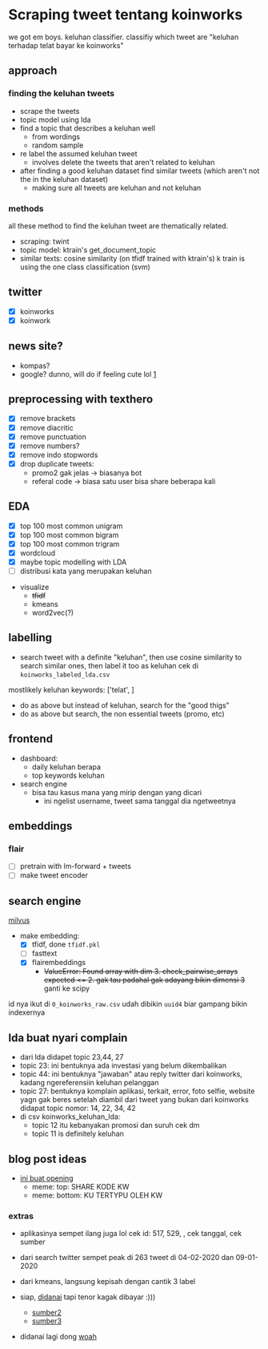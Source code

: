 # Scraping tweet tentang koinworks
we got em boys. keluhan classifier. classifiy which tweet are "keluhan terhadap telat bayar ke koinworks"

## approach
### finding the keluhan tweets
- scrape the tweets
- topic model using lda
- find a topic that describes a keluhan well
	- from wordings
	- random sample
- re label the assumed keluhan tweet
	- involves delete the tweets that aren't related to keluhan
- after finding a good keluhan dataset find similar tweets (which aren't not the in the keluhan dataset)
	- making sure all tweets are keluhan and not keluhan

### methods
all these method to find the keluhan tweet are thematically related.
- scraping: twint
- topic model: ktrain's get_document_topic
- similar texts: cosine similarity (on tfidf trained with ktrain's)
	k train is using the one class classification (svm)

## twitter
- [x] koinworks
- [x] koinwork

## news site?
- kompas?
- google?
dunno, will do if feeling cute lol
[1](https://swa.co.id/swa/trends/koinworks-catat-pertumbuhan-30-pasca-pelonggaran-psbb)

## preprocessing with texthero
- [x] remove brackets
- [x] remove diacritic
- [x] remove punctuation
- [x] remove numbers?
- [x] remove indo stopwords
- [x] drop duplicate tweets:
	- promo2 gak jelas -> biasanya bot
	- referal code -> biasa satu user bisa share beberapa kali

## EDA
- [x] top 100 most common unigram
- [x] top 100 most common bigram
- [x] top 100 most common trigram
- [x] wordcloud
- [x] maybe topic modelling with LDA
- [ ] distribusi kata yang merupakan keluhan
- visualize
	- ~~tfidf~~
	- kmeans
	- word2vec(?)

## labelling
- search tweet with a definite "keluhan", then use cosine similarity to search similar ones, then label it too as keluhan
cek di `koinworks_labeled_lda.csv`

mostlikely keluhan keywords:
['telat', ]

- do as above but instead of keluhan, search for the "good thigs"
- do as above but search, the non essential tweets (promo, etc)

## frontend
- dashboard:
	- daily keluhan berapa
	- top keywords keluhan
- search engine
	- bisa tau kasus mana yang mirip dengan yang dicari
		- ini ngelist username, tweet sama tanggal dia ngetweetnya
## embeddings
### flair
- [ ] pretrain with lm-forward + tweets
- [ ] make tweet encoder

## search engine
[milvus](https://milvus.io/)
- make embedding:
	- [x] tfidf, done `tfidf.pkl`
	- [ ] fasttext
	- [x] flairembeddings
		- ~~ValueError: Found array with dim 3. check_pairwise_arrays expected <= 2. gak tau padahal gak adayang bikin dimensi 3~~ ganti ke scipy

id nya ikut di `0_koinworks_raw.csv` udah dibikin `uuid4` biar gampang bikin indexernya

## lda buat nyari complain
- dari lda didapet topic 23,44, 27
- topic 23:
	ini bentuknya ada investasi yang belum dikembalikan
- topic 44:
	ini bentuknya "jawaban" atau reply twitter dari koinworks, kadang ngereferensiin keluhan pelanggan
- topic 27:
	bentuknya komplain aplikasi, terkait, error, foto selfie, website yagn gak beres
setelah diambil dari tweet yang bukan dari koinworks didapat topic nomor: 14, 22, 34, 42
- di csv koinworks_keluhan_lda:
	- topic 12 itu kebanyakan promosi dan suruh cek dm
	- topic 11 is definitely keluhan

## blog post ideas
- [ini buat opening](https://twitter.com/pakelagu/status/1292346337803923456)
	- meme: top: SHARE KODE KW
	- meme: bottom: KU TERTYPU OLEH KW
### extras
- aplikasinya sempet ilang juga lol  cek id: 517, 529, , cek tanggal, cek sumber
- dari search twitter sempet peak di 263 tweet di 04-02-2020 dan 09-01-2020
- dari kmeans, langsung kepisah dengan cantik 3 label

- siap, [didanai](https://money.kompas.com/read/2020/05/18/130309726/koinworks-dapat-pendanaan-rp-149-miliar-dari-perusahaan-inggris?utm_source=dlvr.it&utm_medium=twitter) tapi tenor kagak dibayar :)))
	- [sumber2](https://medium.com/lendable/koinworks-secures-us-10-million-from-lendable-to-support-indonesias-digital-smes-7119f42f7809)
	- [sumber3](https://internationalfinance.com/koinworks-secures-10-mn-funding-help-smes-raise-funds-online/)

- didanai lagi dong [woah](pic.twitter.com/ZbFjMJ3aSp)
